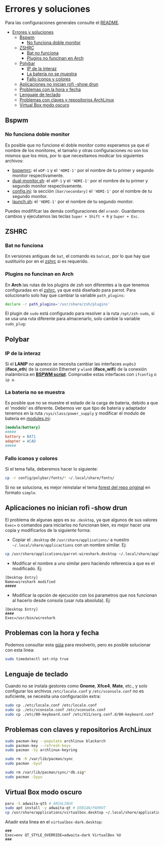 # Errores y soluciones

Para las configuraciones generales consulte el [README](README.md).

- [Errores y soluciones](#errores-y-soluciones)
  - [Bspwm](#bspwm)
    - [No funciona doble monitor](#no-funciona-doble-monitor)
  - [ZSHRC](#zshrc)
    - [Bat no funciona](#bat-no-funciona)
    - [Plugins no funcinan en Arch](#plugins-no-funcinan-en-arch)
  - [Polybar](#polybar)
    - [IP de la interaz](#ip-de-la-interaz)
    - [La bateria no se muestra](#la-bateria-no-se-muestra)
    - [Fallo iconos y colores](#fallo-iconos-y-colores)
  - [Aplicaciones no inician rofi -show drun](#aplicaciones-no-inician-rofi--show-drun)
  - [Problemas con la hora y fecha](#problemas-con-la-hora-y-fecha)
  - [Lenguaje de teclado](#lenguaje-de-teclado)
  - [Problemas con claves y repositorios ArchLinux](#problemas-con-claves-y-repositorios-archlinux)
  - [Virtual Box modo oscuro](#virtual-box-modo-oscuro)

## Bspwm

### No funciona doble monitor

Es posible que no funcione el doble monitor como esperamos ya que el nombre de los monitores, el tamaño y otras configuraciones no son los mismos que los míos, por lo que necesitamos modicar los siguientes archivos:

- [bspwmrc](config/bspwm/bspwmrc): el `eDP-1` y el `'HDMI-1'` por el nombre de tu primer y segundo monitor respectivamente.
- [dual-monitor.sh](opt/bin/dual-monitor.sh):  el `eDP-1` y el `'HDMI-1'` por el nombre de tu primer y segundo monitor respectivamente.
- [config.ini](config/polybar/forest/config.ini): la sección `[bar/secondary]` el `'HDMI-1'` por el nombre de tu segundo monitor.
- [launch.sh](config/polybar/forest/launch.sh): el `'HDMI-1'` por el nombre de tu segundo monitor.

Puedes modififcar las demás configuraciones del `xrandr`. Guardamos cambios y ejecutamos las teclas `Super + Shift + R` y `Super + Esc`.

## ZSHRC

### Bat no funciona

En versiones antiguas de `bat`, el comando es `batcat`, por lo que hay que sustituirlo por en el [zshrc](home/zshrc) si es requerido.

### Plugins no funcinan en Arch

En **Arch** las rutas de los plugins de zsh son diferentes a la que tenemos configuradas en el [zshrc](home/zshrc), ya que está diseñado para parrot. Para solucionarlo solo hay que cambiar la variable `path_plugins`:

```bash
declare -r path_plugins='/usr/share/zsh/plugins'
```

El plugin de `sudo` está configurado para resolver a la ruta `/opt/zsh-sudo`, si se usa una ruta diferente para almacenarlo, solo cambie la variable `sudo_plug`:

## Polybar

### IP de la interaz

Si el **LANIP** no aparece se necesita cambiar las interfaces `enp0s3` (**iface_eth**) de la conexión Ethernet y `wlan0` (**iface_wifi**) de la conexión inalámbrica en [**BSPWM script**](opt/bin/lan-ip.sh). Compruebe estas interfaces con `ifconfig` o `ip a`.

### La bateria no se muestra

Es posible que no se muestre el estado de la carga de bateria, debido a que el 'modelo' es diferente. Debemos ver que tipo de bateria y adaptador tenemos en la ruta `/sys/class/power_supply` y modificar el modulo de bateria en [modules.ini](config/polybar/forest/modules.ini):

```ini
[module/battery]
#####
battery = BAT1
adapter = ACAD
#####
```

### Fallo iconos y colores

Si el tema falla, deberemos hacer lo siguiente:

```bash
cp -r config/polybar/fonts/* ~/.local/share/fonts/
```

Si no se soluciona, es mejor reinstalar el tema [forest del repo original](https://github.com/adi1090x/polybar-themes) en formato `simple`.

## Aplicaciones no inician rofi -show drun

El problema de algunas apps es su `.desktop`, ya que algunos de sus valores `Exec=` o comandos para iniciarlos no funcionan bien, es mejor hacer una copia y modificarlos de la siguiente forma:

- Copiar el `.desktop` de `/usr/share/applications/` a nuestro `~/.local/share/applicactions` con un nombre similar. Ej:

```bash
cp /usr/share/applications/parrot-wireshark.desktop ~/.local/share/applications/modified-wireshark.desktop
```

- Modificar el nombre a uno similar pero haciendo referencia a que es el modificado. Ej:

```desktop
[Desktop Entry]
Name=wireshark modified
#####
```

- Modificar la opción de ejecución con los parametros que nos funcionan al hacerlo desde consola (usar ruta absoluta). Ej:

```desktop
[Desktop Entry]
####
Exec=/usr/bin/wireshark
```

## Problemas con la hora y fecha

Podemos consultar esta [gúia](https://www.cyberciti.biz/faq/howto-set-date-time-from-linux-command-prompt/) para resolverlo, pero es posible solucionar con esta linea:

```bash
sudo timedatectl set-ntp true
```

## Lenguaje de teclado

Cuando no se instala gestores como **Gnome**, **Xfce4**, **Mate**, etc., y solo configurar los archivos `/etc/locale.conf` y `/etc/vconsole.conf` no es suficiente, se necesita una configuración extra:

```bash
sudo cp ./etc/locale.conf /etc/locale.conf
sudo cp ./etc/vconsole.conf /etc/vconsole.conf
sudo cp ./etc/00-keyboard.conf /etc/X11/xorg.conf.d/00-keyboard.conf
```

## Problemas con claves y repositorios ArchLinux

```bash
sudo pacman-key --populate archlinux blackarch
sudo pacman-key --refresh-keys
sudo pacman -Sy archlinux-keyring

sudo rm -R /var/lib/pacman/sync
sudo pacman -Syuf

sudo rm /var/lib/pacman/sync/*db.sig*
sudo pacman -Syyu
```

## Virtual Box modo oscuro

```bash
paru -S adwaita-qt5 # ARCHLINUX
sudo apt install -y adwaita-qt # DEBIAN/PARROT
cp /usr/share/applications/virtualbox.desktop ~/.local/share/applications/virtualbox-dark.desktop
```

Añadir esta linea en el `virtualbox-dark.desktop`:

```desktop
###
Exec=env QT_STYLE_OVERRIDE=adwaita-dark VirtualBox %U
###
```
